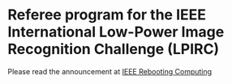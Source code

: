 # Referee program for the IEEE International Low-Power Image Recognition Challenge (LPIRC)

Please read the announcement at [IEEE Rebooting Computing](http://rebootingcomputing.ieee.org/lpirc)



